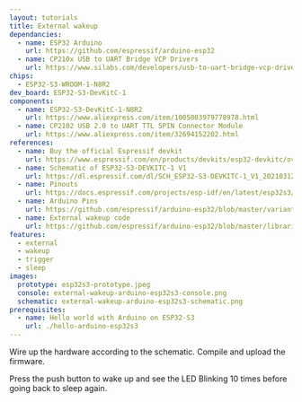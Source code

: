 ```yaml
---
layout: tutorials
title: External wakeup
dependancies:
  - name: ESP32 Arduino
    url: https://github.com/espressif/arduino-esp32
  - name: CP210x USB to UART Bridge VCP Drivers
    url: https://www.silabs.com/developers/usb-to-uart-bridge-vcp-drivers?tab=downloads
chips:
  - ESP32-S3-WROOM-1-N8R2
dev_board: ESP32-S3-DevKitC-1
components:
  - name: ESP32-S3-DevKitC-1-N8R2
    url: https://www.aliexpress.com/item/1005003979778978.html
  - name: CP2102 USB 2.0 to UART TTL 5PIN Connector Module
    url: https://www.aliexpress.com/item/32694152202.html
references:
  - name: Buy the official Espressif devkit
    url: https://www.espressif.com/en/products/devkits/esp32-devkitc/overview
  - name: Schematic of ESP32-S3-DEVKITC-1 V1
    url: https://dl.espressif.com/dl/SCH_ESP32-S3-DEVKITC-1_V1_20210312C.pdf
  - name: Pinouts
    url: https://docs.espressif.com/projects/esp-idf/en/latest/esp32s3/hw-reference/esp32s3/user-guide-devkitc-1.html#pin-layout
  - name: Arduino Pins
    url: https://github.com/espressif/arduino-esp32/blob/master/variants/esp32s3/pins_arduino.h
  - name: External wakeup code
    url: https://github.com/espressif/arduino-esp32/blob/master/libraries/ESP32/examples/DeepSleep/ExternalWakeUp/ExternalWakeUp.ino
features:
  - external
  - wakeup
  - trigger
  - sleep
images:
  prototype: esp32s3-prototype.jpeg
  console: external-wakeup-arduino-esp32s3-console.png
  schematic: external-wakeup-arduino-esp32s3-schematic.png
prerequisites:
  - name: Hello world with Arduino on ESP32-S3
    url: ./hello-arduino-esp32s3
---
```


Wire up the hardware according to the schematic. Compile and upload the firmware.

Press the push button to wake up and see the LED Blinking 10 times before going back to sleep again.
